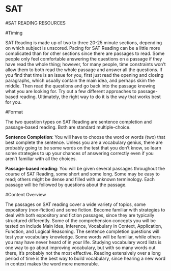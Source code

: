 # SAT

#SAT READING RESOURCES

#Timing

SAT Reading is made up of two to three 20-25 minute sections, depending on which subject is unscored.  Pacing for SAT Reading can be a little more complicated than for other sections since there are passages to read.  Some people only feel comfortable answering the questions on a passage if they have read the whole thing; however, for many people, time constraints won’t allow them to both read the whole passage and answer all the questions.  If you find that time is an issue for you, first just read the opening and closing paragraphs, which usually contain the main idea, and perhaps skim the middle.  Then read the questions and go back into the passage knowing what you are looking for.  Try out a few different approaches to passage-based reading.  Ultimately, the right way to do it is the way that works best for you.

#Format

The two question types on SAT Reading are sentence completion and passage-based reading.  Both are standard multiple-choice.

**Sentence Completion**: You will have to choose the word or words (two) that best complete the sentence.  Unless you are a vocabulary genius, there are probably going to be some words on the test that you don’t know, so learn some strategies to up your chances of answering correctly even if you aren’t familiar with all the choices.

**Passage-based reading**: You will be given several passages throughout the course of SAT Reading, some short and some long.  Some may be easy to read; others might be dense and filled with unknown terminology.  Each passage will be followed by questions about the passage.

#Content Overview

The passages on SAT reading cover a wide variety of topics, some expository (non-fiction) and some fiction.  Become familiar with strategies to deal with both expository and fiction passages, since they are typically structured differently.  Some of the comprehension concepts you will be tested on include Main Idea, Inference, Vocabulary in Context, Application, Function, and Logical Reasoning.  The sentence completion questions will test your vocabulary knowledge.  Some words will be familiar, while others you may have never heard of in your life.  Studying vocabulary word lists is one way to go about improving vocabulary, but with so many words out there, it’s probably not the most effective.  Reading extensively over a long period of time is the best way to build vocabulary, since hearing a new word in context makes the word more memorable.
